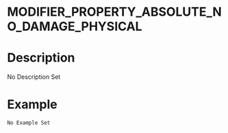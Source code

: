 # MODIFIER_PROPERTY_ABSOLUTE_NO_DAMAGE_PHYSICAL
# Description
No Description Set
# Example
```No Example Set```